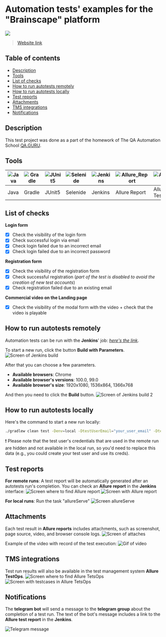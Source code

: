 # Automation tests' examples for the "Brainscape" platform

![](https://theme.zdassets.com/theme_assets/2092825/5f93252045a23abd2bb2929b16bb400d58ed0787.png)
> <a target="_blank" href="https://www.brainscape.com/">Website link</a>

## Table of contents
+ [Description](#Description)
+ [Tools](#Tools)
+ [List of checks](#list-of-checks)
+ [How to run autotests remotely](#how-to-run-autotests-remotely)
+ [How to run autotests locally](#how-to-run-autotests-locally)
+ [Test reports](#test-reports)
+ [Attachments](#Attachments)
+ [TMS integrations](#tms-integrations)
+ [Notifications](#Notifications)

## <a name="Description">Description</a>
This test project was done as a part of the homework of The QA Automation School <a href="https://qa.guru/">QA.GURU</a>. 

## <a name="Tools">Tools</a>

| ![Java](/readMeContent/logos/Java.png) | ![Gradle](/readMeContent/logos/Gradle.png) | ![JUnit5](/readMeContent/logos/JUnit5.png) | ![Selenide](/readMeContent/logos/Selenide.png) | ![Jenkins](/readMeContent/logos/Jenkins.png) | ![Allure_Report](/readMeContent/logos/Allure_Report.png) | ![AllureTestOps](/readMeContent/logos//AllureTestOps.png) | ![Telegram](/readMeContent/logos/Telegram.png) |
| ------ | ------ | ------ | ------ | ------ | ------------ | ------------ | ------ |
| Java | Gradle | JUnit5 | Selenide | Jenkins | Allure Report | Allure TestOps | Telegram |

## <a name="ListOfChecks">List of checks</a>

**Login form**
- [x] Check the visibility of the login form
- [x] Check successful login via email
- [x] Check login failed due to an incorrect email
- [x] Check login failed due to an incorrect password

**Registration form**
- [x] Check the visibility of the registration form
- [x] Check successful registration (_part of the test is disabled to avoid the creation of new test accounts_)
- [x] Check registration failed due to an existing email

**Commercial video on the Landing page**
- [x] Check the visibility of the modal form with the video + check that the video is playable

## <a name="how-to-run-autotests-remotely">How to run autotests remotely</a>
Automation tests can be run with the **Jenkins**' job: <a href="https://jenkins.autotests.cloud/job/016-Nusae-java_hw_14/build">_here's the link_</a>.

To start a new run, click the button **Build with Parameters**.
![Screen of Jenkins build](/readMeContent/images/Build%20with%20parameters.png)

After that you can choose a few parameters.

- **Available browsers**: Chrome
- **Available browser's versions**: 100.0, 99.0
- **Available browser's size**: 1920x1080, 1536x864, 1366x768

And then you need to click the **Build** button.
![Screen of Jenkins build 2](/readMeContent/images/Build.png)

## <a name="how-to-run-autotests-locally">How to run autotests locally</a>
Here's the command to start a new run locally:

```bash
./gradlew clean test -Denv=local -DtestUserEmail="your_user_email" -DtestUserPassword="your_user_password" -DtestUserNameAndSurname="your_user_name_and_surname"
```
:exclamation: Please note that the test user's credentials that are used in the remote run are hidden and not available in the local run, so you'd need to replace this data (e.g., you could create your test user and use its creds).

## <a name="test-reports">Test reports</a>
**For remote runs**:
A test report will be automatically generated after an autotests run's completion. You can check an **Allure report** in the **Jenkins** interface:
![Screen where to find Allure report](/readMeContent/images/Allure.png)
![Screen with Allure report](/readMeContent/images/Allure%20Report.png)

**For local runs**:
Run the task "allureServe"
![Screen allureServe](/readMeContent/images/allureServe.png)

## <a name="Attachments">Attachments</a>
Each test result in **Allure reports** includes attachments, such as screenshot, page source, video, and browser console logs.
![Screen of attaches](/readMeContent/images/Attachments.png)

Example of the video with record of the test execution:
![Gif of video](/readMeContent/images/Video%20from%20test%20run.gif)

## <a name="TMS">TMS integrations</a>
Test run results will also be available in the test management system **Allure TestOps**.
![Screen where to find Allure TetsOps](/readMeContent/images/Allure%20TestOps.png)
![Screen with testcases in Allure TetsOps](/readMeContent/images/Allure%20TestOps%20Report.png)

## <a name="Notifications">Notifications</a>
The **telegram bot** will send a message to the **telegram group** about the completion of a test run. The text of the bot's message includes a link to the **Allure test report** in the **Jenkins**.

![Telegram message](/readMeContent/images/Telegram%20message.png)
